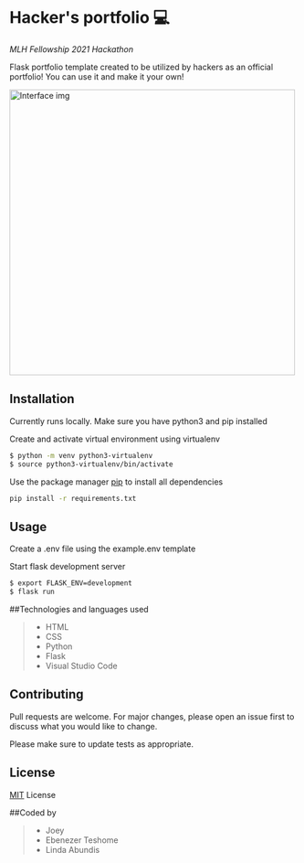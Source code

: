 # Hacker's portfolio 💻
*MLH Fellowship 2021 Hackathon*

Flask portfolio template created to be utilized by hackers as an official portfolio! You can use it and make it your own!
 
 
<img width="500px" src="" alt="Interface img" border="0">


## Installation

Currently runs locally. Make sure you have python3 and pip installed


Create and activate virtual environment using virtualenv
```bash
$ python -m venv python3-virtualenv
$ source python3-virtualenv/bin/activate
```

Use the package manager [pip](https://pip.pypa.io/en/stable/) to install all dependencies

```bash
pip install -r requirements.txt
```

## Usage


Create a .env file using the example.env template


Start flask development server
```bash
$ export FLASK_ENV=development
$ flask run
```

##Technologies and languages used
> + HTML
> + CSS
> + Python
> + Flask
> + Visual Studio Code


## Contributing
Pull requests are welcome. For major changes, please open an issue first to discuss what you would like to change.

Please make sure to update tests as appropriate.

## License
[MIT](https://choosealicense.com/licenses/mit/) License

##Coded by
> + Joey
> + Ebenezer Teshome
> + Linda Abundis


